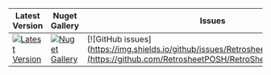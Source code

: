 | Latest Version | Nuget Gallery | Issues | License | Discord |
|-----------------|----------------|----------------|----------------|----------------|
| [![Latest Version](https://img.shields.io/github/v/tag/RetrosheetPOSH/RetroSheet)](https://github.com/RetrosheetPOSH/RetroSheet/tags) | [![Nuget Gallery](https://img.shields.io/nuget/dt/RetroSheet)](https://www.nuget.org/packages/RetroSheet/) | [![GitHub issues](https://img.shields.io/github/issues/RetrosheetPOSH/RetroSheet](https://github.com/RetrosheetPOSH/RetroSheet/issues) | [![GitHub license](https://img.shields.io/github/license/RetrosheetPOSH/RetroSheet)](https://github.com/RetrosheetPOSH/RetroSheet/blob/main/LICENSE) | [![Discord Server](https://assets-global.website-files.com/6257adef93867e50d84d30e2/636e0b5493894cf60b300587_full_logo_white_RGB.svg)](https://discord.com/channels/1044305359021555793/1044305460729225227) |
